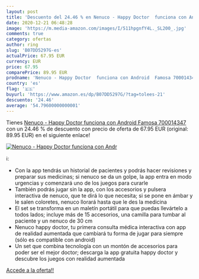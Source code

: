 ```yaml
---
layout: post
title: 'Descuento del 24.46 % en Nenuco - Happy Doctor  funciona con Andr'
date: 2020-12-21 06:48:28
image: 'https://m.media-amazon.com/images/I/511hpgnfY4L._SL200_.jpg'
comments: true
category: ofertas
author: ring
slug: 'B07DD5297G-es'
actualPrice: 67.95 EUR
currency: EUR
price: 67.95
comparePrice: 89.95 EUR
prodname: 'Nenuco - Happy Doctor  funciona con Android  Famosa 700014347 '
country: 'es'
flag: '🇪🇸'
buyurl: 'https://www.amazon.es/dp/B07DD5297G/?tag=tolees-21'
descuento: '24.46'
average: '54.79600000000001'
---
```


Tienes [Nenuco - Happy Doctor  funciona con Android  Famosa 700014347 ](https://www.amazon.es/dp/B07DD5297G/?tag=tolees-21) con un 24.46 % de descuento con precio de oferta de 67.95 EUR (original: 89.95 EUR) en el siguiente enlace!

[![Nenuco - Happy Doctor  funciona con Andr](https://m.media-amazon.com/images/I/511hpgnfY4L._SL200_.jpg)](https://www.amazon.es/dp/B07DD5297G/?tag=tolees-21)

ℹ️:

- Con la app tendrás un historial de pacientes y podrás hacer revisiones y preparar sus medicinas; si nenuco se da un golpe, la app entra en modo urgencias y comenzará uno de los juegos para curarle
- También podrás jugar sin la app, con los accesorios y pulsera interactiva de nenuco, que te dirá lo que necesita; si se pone en ámbar y le salen coloretes, nenuco llorará hasta que le des la medicina
- El set se transforma en un maletín portátil para que puedas llevártelo a todos lados; incluye más de 15 accesorios, una camilla para tumbar al paciente y un nenuco de 30 cm
- Nenuco happy doctor, tu primera consulta médica interactiva con app de realidad aumentada que cambiará tu forma de jugar para siempre (sólo es compatible con android)
- Un set que combina tecnología con un montón de accesorios para poder ser el mejor doctor; descarga la app gratuita happy doctor y descubre los juegos con realidad aumentada

[Accede a la oferta!!](https://www.amazon.es/dp/B07DD5297G/?tag=tolees-21)

